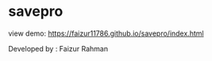 # savepro


view demo: https://faizur11786.github.io/savepro/index.html


Developed by : Faizur Rahman
